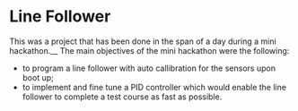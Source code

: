 # Line Follower
This was a project that has been done in the span of a day during a mini hackathon.__
The main objectives of the mini hackathon were the following:
* to program a line follower with auto callibration for the sensors upon boot up;
* to implement and fine tune a PID controller which would enable the line follower to complete a test course as fast as possible.
